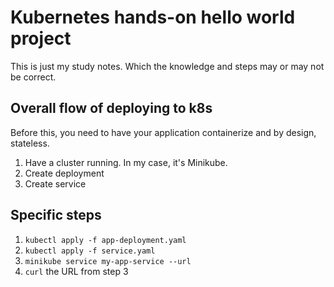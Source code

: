 # Kubernetes hands-on hello world project

This is just my study notes. Which the knowledge and steps may or may not be correct.

## Overall flow of deploying to k8s

Before this, you need to have your application containerize and by design, stateless.

1) Have a cluster running. In my case, it's Minikube.
2) Create deployment
3) Create service

## Specific steps
1) `kubectl apply -f app-deployment.yaml`
2) `kubectl apply -f service.yaml`
3) `minikube service my-app-service --url`
4) `curl` the URL from step 3


